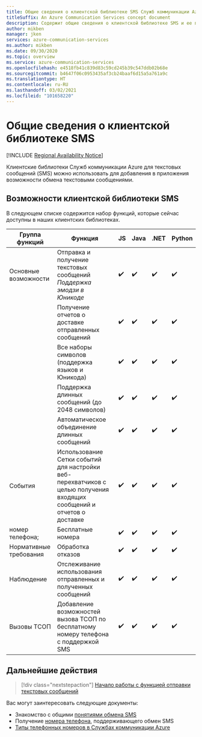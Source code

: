 ```yaml
---
title: Общие сведения о клиентской библиотеке SMS Служб коммуникации Azure
titleSuffix: An Azure Communication Services concept document
description: Содержит общие сведения о клиентской библиотеке SMS и ее предложениях.
author: mikben
manager: jken
services: azure-communication-services
ms.author: mikben
ms.date: 09/30/2020
ms.topic: overview
ms.service: azure-communication-services
ms.openlocfilehash: e4518fb41c839d83c59cd245b39c547ddb02b68e
ms.sourcegitcommit: b4647f06c0953435af3cb24baaf6d15a5a761a9c
ms.translationtype: HT
ms.contentlocale: ru-RU
ms.lasthandoff: 03/02/2021
ms.locfileid: "101658220"
---
```

# <a name="sms-client-library-overview"></a>Общие сведения о клиентской библиотеке SMS

[!INCLUDE [Regional Availability Notice](../../includes/regional-availability-include.md)]

Клиентские библиотеки Служб коммуникации Azure для текстовых сообщений (SMS) можно использовать для добавления в приложения возможности обмена текстовыми сообщениями.

## <a name="sms-client-library-capabilities"></a>Возможности клиентской библиотеки SMS

В следующем списке содержится набор функций, которые сейчас доступны в наших клиентских библиотеках.

| Группа функций | Функция                                                                            | JS  | Java | .NET | Python |
| ----------------- | ------------------------------------------------------------------------------------- | --- | ---- | ---- | ------ |
| Основные возможности | Отправка и получение текстовых сообщений </br> *Поддержка эмодзи в Юникоде*                        | ✔️   | ✔️    | ✔️    | ✔️      |
|                   | Получение отчетов о доставке отправленных сообщений                                            | ✔️   | ✔️    | ✔️    | ✔️      |
|                   | Все наборы символов (поддержка языков и Юникода)                                         | ✔️   | ✔️    | ✔️    | ✔️      |
|                   | Поддержка длинных сообщений (до 2048 символов)                                           | ✔️   | ✔️    | ✔️    | ✔️      |
|                   | Автоматическое объединение длинных сообщений                                                   | ✔️   | ✔️    | ✔️    | ✔️      |
| События            | Использование Сетки событий для настройки веб-перехватчиков с целью получения входящих сообщений и отчетов о доставке | ✔️   | ✔️    | ✔️    | ✔️      |
| номер телефона;      | Бесплатные номера                                                                     | ✔️   | ✔️    | ✔️    | ✔️      |
| Нормативные требования        | Обработка отказов                                                                      | ✔️   | ✔️    | ✔️    | ✔️      |
| Наблюдение        | Отслеживание использования отправленных и полученных сообщений                                          | ✔️   | ✔️    | ✔️    | ✔️      |
| Вызовы ТСОП      | Добавление возможностей вызова ТСОП по бесплатному номеру телефона с поддержкой SMS                    | ✔️   | ✔️    | ✔️    | ✔️      |

## <a name="next-steps"></a>Дальнейшие действия

> [!div class="nextstepaction"]
> [Начало работы с функцией отправки текстовых сообщений](../../quickstarts/telephony-sms/send.md)

Вас могут заинтересовать следующие документы:

- Знакомство с общими [понятиями обмена SMS](../telephony-sms/concepts.md)
- Получение [номера телефона](../../quickstarts/telephony-sms/get-phone-number.md), поддерживающего обмен SMS
- [Типы телефонных номеров в Службах коммуникации Azure](../telephony-sms/plan-solution.md)
